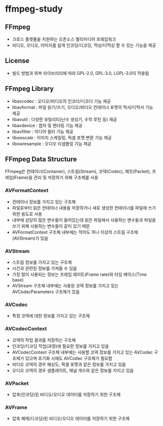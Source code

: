 # ffmpeg-study


## FFmpeg
- 크로스 플랫폼을 지원하는 오픈소스 멀티미디어 프레임워크
- 비디오, 오디오, 이미지를 쉽게 인코딩/디코딩, 먹싱/디먹싱 할 수 있는 기능을 제공

## License
- 빌드 방법과 외부 라이브러리에 따라 GPL-2.0, GPL-3.0, LGPL-3.0이 적용됨

## FFmpeg Library
- libavcodec : 오디오/비디오의 인코더/디코더 기능 제공
- libavformat : 파일 읽기/쓰기, 오디오/비디오 컨테이너 포맷의 먹서/디먹서 기능 제공
- libavutil : 다양한 유틸리티(난수 생성기, 수학 루틴 등) 제공
- libavdevice : 캡처 및 렌더링 기능 제공
- libavfilter : 미디어 필터 기능 제공
- libswscale : 이미지 스케일링, 픽셀 포맷 변환 기능 제공
- libswresample : 오디오 리샘플링 기능 제공

## FFmpeg Data Structure
FFmpeg은 컨테이너(Container), 스트림(Stream), 코덱(Codec), 패킷(Packet), 프레임(Frame)을 관리 및 저장하기 위해 구조체를 사용

### AVFormatContext
- 컨테이너 정보를 가지고 있는 구조체
- 파일로부터 읽은 컨테이너 내용을 저장하거나 새로 생성한 컨테이너를 파일에 쓰기 위한 용도로 사용
- 내부에 상당히 많은 변수들이 들어있는데 읽은 파일에서 사용하는 변수들과 파일을 쓰기 위해 사용하는 변수들이 같이 있기 때문
- AVFormatContext 구조체 내부에는 적어도 하나 이상의 스트림 구조체(AVStream)가 있음

### AVStream
- 스트림 정보를 가지고 있는 구조체
- 시간과 관련된 정보를 가져올 수 있음
- 가장 많이 사용되는 정보는 프레임 레이트(Frame rate)와 타임 베이스(Time base)
- AVStream 구조체 내부에는 사용된 코덱 정보를 가지고 있는 AVCodecParameters 구조체가 있음

### AVCodec
- 특정 코덱에 대한 정보를 가지고 있는 구조체

### AVCodecContext
- 코덱의 작업 결과를 저장하는 구조체
- 인코딩/디코딩 작업(과정)에 필요한 정보를 가지고 있음
- AVCodecContext 구조체 내부에는 사용할 코덱 정보를 가지고 있는 AVCodec 구조체가 있으며 초기화 시에도 AVCodec 구조체가 필요함
- 비디오 코덱의 경우 해상도, 픽셀 포맷과 같은 정보를 가지고 있음
- 오디오 코덱의 경우 샘플레이트, 채널 개수와 같은 정보를 가지고 있음

### AVPacket
- 압축(인코딩)된 비디오/오디오 데이터를 저장하기 위한 구조체

### AVFrame
- 압축 해제(디코딩)된 비디오/오디오 데이터를 저장하기 위한 구조체
